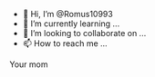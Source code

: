 - 👋 Hi, I’m @Romus10993
- 🌱 I’m currently learning ...
- 💞️ I’m looking to collaborate on ...
- 📫 How to reach me ...

<!---
Romus10993/Romus10993 is a ✨ special ✨ repository because its `README.md` (this file) appears on your GitHub profile.
You can click the Preview link to take a look at your changes.
--->
Your mom
